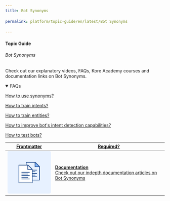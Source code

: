 ```yaml
---
title: Bot Synonyms

permalink: platform/topic-guide/en/latest/Bot Synonyms

---
```


#### Topic Guide
###### Bot Synonyms

  Check out our explanatory videos, FAQs, Kore Academy courses and documentation links on Bot Synonyms.

<details open>
  <summary>FAQs
  </summary>

  <a class="doc-link" target="_blank" href="https://developer.kore.ai/docs/bots/nlp/fundamental-meaning/#managing-synonyms">
 
  How to use synonyms?

</a>

<a class="doc-link" target="_blank" href="https://developer.kore.ai/docs/bots/chatbot-overview/nlp-guide/#Intent_Detection">
 
  How to train intents?

</a>


<a class="doc-link" target="_blank" href="https://developer.kore.ai/docs/bots/chatbot-overview/nlp-guide/#Entity_Detection">
 
  How to train entities?

</a>


<a class="doc-link" target="_blank" href="https://developer.kore.ai/docs/bots/nlp/additional-notes-nlp-settings-guidelines/">

  How to improve bot's intent detection capabilities?

</a>

<a class="doc-link" target="_blank" href="https://developer.kore.ai/docs/bots/test-your-bot/testing-your-bot-with-nlp/">

  How to test bots?

</a>

</details>

<a class="doc-link" target="_blank" href="https://developer.kore.ai/docs/bots/nlp/fundamental-meaning/#managing-synonyms">
 

| Frontmatter | Required? |
|-------------|-------------|
| ![alt text](images/docIcon.svg "Title") | **Documentation**  <br /> Check out our indepth documentation articles on Bot Synonyms | 


</a>
